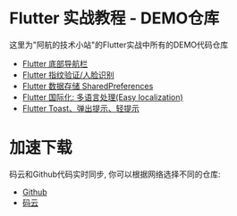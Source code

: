 # Flutter 实战教程 - DEMO仓库
这里为"阿航的技术小站"的Flutter实战中所有的DEMO代码仓库

- [Flutter 底部导航栏](https://www.bugcatt.com/archives/76)
- [Flutter 指纹验证/人脸识别](https://www.bugcatt.com/archives/6)
- [Flutter 数据存储 SharedPreferences](https://www.bugcatt.com/archives/165)
- [Flutter 国际化: 多语言处理(Easy localization)](https://www.bugcatt.com/archives/847)
- [Flutter Toast、弹出提示、轻提示](https://www.bugcatt.com/archives/1179)

# 加速下载
码云和Github代码实时同步, 你可以根据网络选择不同的仓库:
- [Github](https://github.com/HarrisonQi/flutter-actual-combat-demo)
- [码云](https://gitee.com/HarrisonQI/flutter-actual-combat-demo)